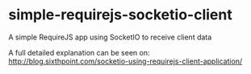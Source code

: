 simple-requirejs-socketio-client
================================

A simple RequireJS app using SocketIO to receive client data


A full detailed explanation can be seen on: http://blog.sixthpoint.com/socketio-using-requirejs-client-application/
